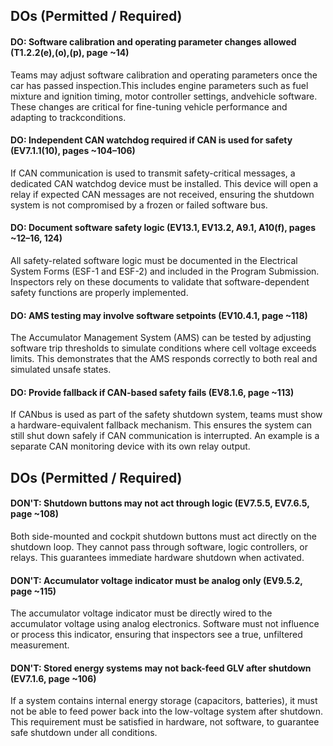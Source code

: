  ## DOs (Permitted / Required)

#### DO: Software calibration and operating parameter changes allowed (T1.2.2(e),(o),(p), page ~14)
Teams may adjust software calibration and operating parameters once the car has passed inspection.This includes engine parameters such as fuel mixture and ignition timing, motor controller settings, andvehicle software. These changes are critical for fine-tuning vehicle performance and adapting to trackconditions.
#### DO: Independent CAN watchdog required if CAN is used for safety (EV7.1.1(10), pages ~104–106)
If CAN communication is used to transmit safety-critical messages, a dedicated CAN watchdog device must be installed. This device will open a relay if expected CAN messages are not received, ensuring the shutdown system is not compromised by a frozen or failed software bus.
#### DO: Document software safety logic (EV13.1, EV13.2, A9.1, A10(f), pages ~12–16, 124)
All safety-related software logic must be documented in the Electrical System Forms (ESF-1 and ESF-2) and included in the Program Submission. Inspectors rely on these documents to validate that software-dependent safety functions are properly implemented.
#### DO: AMS testing may involve software setpoints (EV10.4.1, page ~118)
The Accumulator Management System (AMS) can be tested by adjusting software trip thresholds to simulate conditions where cell voltage exceeds limits. This demonstrates that the AMS responds correctly to both real and simulated unsafe states.
#### DO: Provide fallback if CAN-based safety fails (EV8.1.6, page ~113)
If CANbus is used as part of the safety shutdown system, teams must show a hardware-equivalent fallback mechanism. This ensures the system can still shut down safely if CAN communication is interrupted. An example is a separate CAN monitoring device with its own relay output.

## DOs (Permitted / Required)

#### DON'T: Shutdown buttons may not act through logic (EV7.5.5, EV7.6.5, page ~108)
Both side-mounted and cockpit shutdown buttons must act directly on the shutdown loop. They cannot pass through software, logic controllers, or relays. This guarantees immediate hardware shutdown when activated.
#### DON'T: Accumulator voltage indicator must be analog only (EV9.5.2, page ~115)
The accumulator voltage indicator must be directly wired to the accumulator voltage using analog electronics. Software must not influence or process this indicator, ensuring that inspectors see a true, unfiltered measurement.
#### DON'T: Stored energy systems may not back-feed GLV after shutdown (EV7.1.6, page ~106)
If a system contains internal energy storage (capacitors, batteries), it must not be able to feed power back into the low-voltage system after shutdown. This requirement must be satisfied in hardware, not software, to guarantee safe shutdown under all conditions.